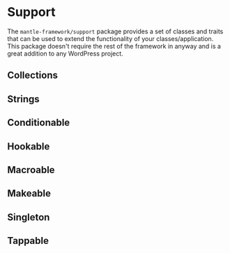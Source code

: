 # Support

The `mantle-framework/support` package provides a set of classes and traits that
can be used to extend the functionality of your classes/application. This
package doesn't require the rest of the framework in anyway and is a great
addition to any WordPress project.

## Collections
##
## Strings
##
## Conditionable
##
## Hookable
##
## Macroable
##
## Makeable
##
## Singleton
##
## Tappable

